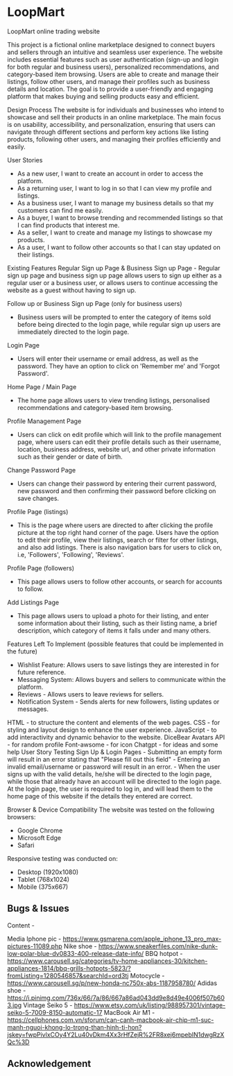 # LoopMart
LoopMart online trading website

<Overview>
This project is a fictional online marketplace designed to connect buyers and sellers through an intuitive and seamless user experience. The website includes essential features such as user authentication (sign-up and login for both regular and business users), personalized recommendations, and category-based item browsing. Users are able to create and manage their listings, follow other users, and manage their profiles such as business details and location. The goal is to provide a user-friendly and engaging platform that makes buying and selling products easy and efficient.

Design Process
The website is for individuals and businesses who intend to showcase and sell their products in an online marketplace. The main focus is on usability, accessibility, and personalization, ensuring that users can navigate through different sections and perform key actions like listing products, following other users, and managing their profiles efficiently and easily.

User Stories 
- As a new user, I want to create an account in order to access the platform.
- As a returning user, I want to log in so that I can view my profile and listings.
- As a business user, I want to manage my business details so that my customers can find me easily.
- As a buyer, I want to browse trending and recommended listings so that I can find products that interest me.
- As a seller, I want to create and manage my listings to showcase my products.
- As a user, I want to follow other accounts so that I can stay updated on their listings.

<Features>
Existing Features
Regular Sign up Page & Business Sign up Page
- Regular sign up page and business sign up page allows users to sign up either as a regular user or a business user, or allows users to continue accessing the website as a guest without having to sign up. 

Follow up or Business Sign up Page (only for business users)
- Business users will be prompted to enter the category of items sold before being directed to the login page, while regular sign up users are immediately directed to the login page. 

Login Page 
- Users will enter their username or email address, as well as the password. They have an option to click on 'Remember me' and 'Forgot Password'. 

Home Page / Main Page
- The home page allows users to view trending listings, personalised recommendations and category-based item browsing. 

Profile Management Page
- Users can click on edit profile which will link to the profile management page, where users can edit their profile details such as their username, location, business address, website url, and other private information such as their gender or date of birth. 

Change Password Page
- Users can change their password by entering their current password, new password and then confirming their password before clicking on save changes. 

Profile Page (listings)
- This is the page where users are directed to after clicking the profile picture at the top right hand corner of the page. Users have the option to edit their profile, view their listings, search or filter for other listings, and also add listings. There is also navigation bars for users to click on, i.e, 'Followers', 'Following', 'Reviews'. 

Profile Page (followers)
- This page allows users to follow other accounts, or search for accounts to follow. 

Add Listings Page
- This page allows users to upload a photo for their listing, and enter some information about their listing, such as their listing name, a brief description, which category of items it falls under and many others. 

Features Left To Implement (possible features that could be implemented in the future)
- Wishlist Feature: Allows users to save listings they are interested in for future reference.
- Messaging System: Allows buyers and sellers to communicate within the platform.
- Reviews - Allows users to leave reviews for sellers.
- Notification System - Sends alerts for new followers, listing updates or messages.

<Technologies Used>
HTML - to structure the content and elements of the web pages.
CSS - for styling and layout design to enhance the user experience.
JavaScript - to add interactivity and dynamic behavior to the website.
DiceBear Avatars API - for random profile
Font-awsome - for icon

<Assistive AI>
Chatgpt - for ideas and some help

<Testing>
User Story Testing 
Sign Up & Login Pages
- Submitting an empty form will result in an error stating that "Please fill out this field"
- Entering an invalid email/username or password will result in an error. 
- When the user signs up with the valid details, he/she will be directed to the login page, while those that already have an account will be directed to the login page. At the login page, the user is required to log in, and will lead them to the home page of this website if the details they entered are correct.

Browser & Device Compatibility
The website was tested on the following browsers:
- Google Chrome 
- Microsoft Edge 
- Safari 

Responsive testing was conducted on:
- Desktop (1920x1080) 
- Tablet (768x1024) 
- Mobile (375x667) 

Bugs & Issues 
- 

<Credits>
Content
- 

Media 
Iphone pic - https://www.gsmarena.com/apple_iphone_13_pro_max-pictures-11089.php
Nike shoe - https://www.sneakerfiles.com/nike-dunk-low-polar-blue-dv0833-400-release-date-info/ 
BBQ hotpot - https://www.carousell.sg/categories/tv-home-appliances-30/kitchen-appliances-1814/bbq-grills-hotpots-5823/?fromListing=1280546857&searchId=ord3tj 
Motocycle - https://www.carousell.sg/p/new-honda-nc750x-abs-1187958780/ 
Adidas shoe - https://i.pinimg.com/736x/66/7a/86/667a86ad043dd9e8d49e4006f507b603.jpg
Vintage Seiko 5 - https://www.etsy.com/uk/listing/988957301/vintage-seiko-5-7009-8150-automatic-17 
MacBook Air M1 - https://cellphones.com.vn/sforum/can-canh-macbook-air-chip-m1-suc-manh-nguoi-khong-lo-trong-than-hinh-ti-hon?jskey=fwpPivlxCOy4Y2Lu40vDkm4Xx3rHfZejR%2FR8xej6mpebIN1dwgRzXQc%3D

Acknowledgement 
- 